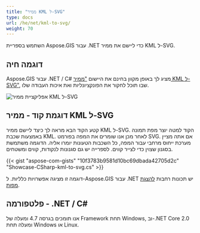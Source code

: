 ```yaml
---
title: "ממיר KML ל-SVG"
type: docs
url: /he/net/kml-to-svg/
weight: 70
---
```


השתמש בספריית Aspose.GIS עבור .NET כדי ליישם את ממיר KML ל-SVG.

## **דוגמה חיה**

Aspose.GIS עבור .NET / C# מציג לך באופן מקוון בחינם את היישום ["ממיר KML ל-SVG"](https://products.aspose.app/gis/viewer/kml-to-svg), שבו תוכל לחקור את הפונקציונליות ואת איכות העבודה שלו.

![אפליקציית ממיר KML ל-SVG](viewer.png)

## **דוגמת קוד - ממיר KML ל-SVG**

קטע הקוד הבא מראה לך כיצד ליישם ממיר KML ל-SVG. הקוד למטה יוצר מפת תמונה באמצעות שכבת KML. לאחר מכן אנו שומרים את המפה בפורמט SVG. אם אתה מציין מערכת ייחוס מרחבי עבור המפה, כל השכבות הטעונות יומרו אליה.
הדוגמה משתמשת בסגנון שצוין כדי לצייר קווים. לספרייה יש גם סגנונות לנקודות, קווים ומשטחים.

{{< gist "aspose-com-gists" "10f3783b9581d10bc69dbada42705d2c" "Showcase-CSharp-kml-to-svg.cs" >}}

דוגמה זו מציגה אפשרויות כלליות. ל-Aspose.GIS עבור .NET יש תכונות רחבות [להצגת מפות](https://docs.aspose.com/gis/net/map-rendering/).

## **פלטפורמה - ‎.NET / C#‎**

אנו תומכים בגרסה 4.7 ומעלה של Framework תחת Windows, וב-.NET Core 2.0 ומעלה תחת Windows או Linux.
